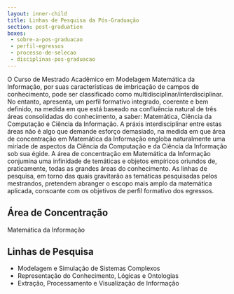 ```yaml
---
layout: inner-child
title: Linhas de Pesquisa da Pós-Graduação
section: post-graduation
boxes:
 - sobre-a-pos-graduacao
 - perfil-egressos
 - processo-de-selecao
 - disciplinas-pos-graduacao
---
```


O Curso de Mestrado Acadêmico em Modelagem Matemática da Informação,
por suas características de imbricação de campos de conhecimento, pode
ser classificado como multidisciplinar/interdisciplinar. No entanto,
apresenta, um perfil formativo integrado, coerente e bem definido, na
medida em que está baseado na confluência natural de três áreas
consolidadas do conhecimento, a saber: Matemática, Ciência da
Computação e Ciência da Informação.  A práxis interdisciplinar entre
estas áreas não é algo que demande esforço demasiado, na medida em que
área de concentração em Matemática da Informação engloba naturalmente
uma miríade de aspectos da Ciência da Computação e da Ciência da
Informação sob sua égide. A área de concentração em Matemática da
Informação conjumina uma infinidade de temáticas e objetos empíricos
oriundos de, praticamente, todas as grandes áreas do conhecimento. As
linhas de pesquisa, em torno das quais gravitarão as temáticas
pesquisadas pelos mestrandos, pretendem abranger o escopo mais amplo
da matemática aplicada, consoante com os objetivos de perfil formativo
dos egressos.
 
## Área de Concentração

Matemática da Informação

## Linhas de Pesquisa

- Modelagem e Simulação de Sistemas Complexos
- Representação do Conhecimento, Lógicas e Ontologias
- Extração, Processamento e Visualização de Informação


